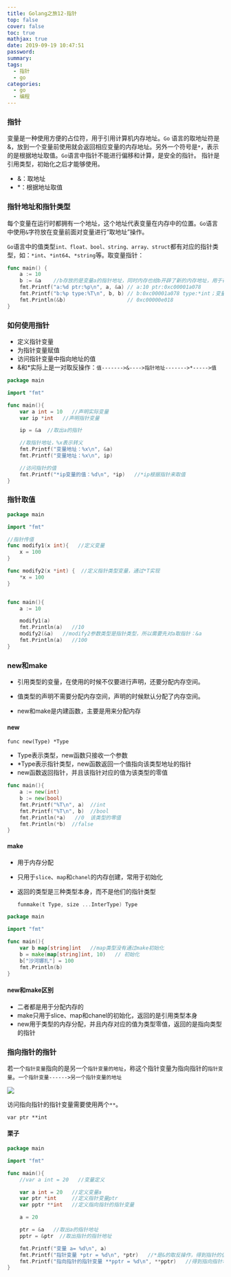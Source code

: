 ```yaml
---
title: Golang之旅12-指针
top: false
cover: false
toc: true
mathjax: true
date: 2019-09-19 10:47:51
password:
summary:
tags: 
  - 指针
  - go
categories:
  - go
  - 编程
---
```


### 指针

变量是一种使用方便的占位符，用于引用计算机内存地址。`Go` 语言的取地址符是 &，放到一个变量前使用就会返回相应变量的内存地址。另外一个符号是`*`，表示的是根据地址取值。`Go`语言中指针不能进行偏移和计算，是安全的指针。 指针是引用类型，初始化之后才能够使用。

- &：取地址
- *：根据地址取值

### 指针地址和指针类型

每个变量在运行时都拥有一个地址，这个地址代表变量在内存中的位置。`Go`语言中使用`&`字符放在变量前面对变量进行“取地址”操作。 

`Go`语言中的值类型`int、float、bool、string、array、struct`都有对应的指针类型，如：`*int`、`*int64`、`*string`等。取变量指针：

```go
func main() {
	a := 10
	b := &a    //b存放的是变量a的指针地址，同时内存也给b开辟了新的内存地址，用于存放变量b的指针地址
	fmt.Printf("a:%d ptr:%p\n", a, &a) // a:10 ptr:0xc00001a078
	fmt.Printf("b:%p type:%T\n", b, b) // b:0xc00001a078 type:*int；变量b是指针类型，存放的是a的指针地址
	fmt.Println(&b)                    // 0xc00000e018
}
```

### 如何使用指针

- 定义指针变量
- 为指针变量赋值
- 访问指针变量中指向地址的值
- &和*实际上是一对取反操作：`值------->&---->指针地址------->*----->值`

```go
package main

import "fmt"

func main(){
	var a int = 10   //声明实际变量
	var ip *int   //声明指针变量

	ip = &a  //取出a的指针

	//取指针地址，%x表示转义
	fmt.Printf("变量地址：%x\n", &a)
	fmt.Printf("变量地址：%x\n", ip)

	//访问指针的值
	fmt.Printf("*ip变量的值：%d\n", *ip)   //*ip根据指针来取值
}
```

### 指针取值

```go
package main

import "fmt"

//指针传值
func modify1(x int){   //定义变量
	x = 100
}

func modify2(x *int) {  //定义指针类型变量，通过*T实现
	*x = 100
}


func main(){
	a := 10

	modify1(a)
	fmt.Println(a)   //10
    modify2(&a)   //modify2参数类型是指针类型，所以需要先对a取指针：&a
	fmt.Println(a)   //100
}
```



### new和make

- 引用类型的变量，在使用的时候不仅要进行声明，还要分配内存空间。

- 值类型的声明不需要分配内存空间，声明的时候默认分配了内存空间。
- new和make是内建函数，主要是用来分配内存

#### new

```
func new(Type) *Type
```

- Type表示类型，new函数只接收一个参数
- *Type表示指针类型，new函数返回一个值指向该类型地址的指针
- new函数返回指针，并且该指针对应的值为该类型的零值

```go
func main(){
    a := new(int)
    b := new(bool)
    fmt.Printf("%T\n", a)  //int
    fmt.Printf("%T\n", b)  //bool
    fmt.Println(*a)   //0  该类型的零值
    fmt.Println(*b)  //false
}
```



#### make

- 用于内存分配

- 只用于`slice`、`map`和`chanel`的内存创建，常用于初始化

- 返回的类型是三种类型本身，而不是他们的指针类型

  ```go
  funmake(t Type, size ...InterType) Type
  ```

  

```go
package main

import "fmt"

func main(){
	var b map[string]int   //map类型没有通过make初始化
	b = make(map[string]int, 10)   // 初始化
	b["沙河娜扎"] = 100
	fmt.Println(b)
}
```



#### new和make区别

- 二者都是用于分配内存的
- make只用于slice、map和chanel的初始化，返回的是引用类型本身
- new用于类型的内存分配，并且内存对应的值为类型零值，返回的是指向类型的指针



### 指向指针的指针

若一个`指针变量`指向的是另一个`指针变量的地址`，称这个指针变量为指向指针的`指针变量`。`一个指针变量------>另一个指针变量的地址`

![](https://www.runoob.com/wp-content/uploads/2015/06/pointer_to_pointer.jpg)

访问指向指针的指针变量需要使用两个`**`。

```
var ptr **int
```

#### 栗子

```go
package main

import "fmt"

func main(){
	//var a int = 20   //变量定义

	var a int = 20   //定义变量a
	var ptr *int     //定义指针变量ptr
	var pptr **int   //定义指向指针的指针变量

	a = 20

	ptr = &a   //取出a的指针地址
	pptr = &ptr  //取出指针的指针地址

	fmt.Printf("变量 a= %d\n", a)
	fmt.Printf("指针变量 *ptr = %d\n", *ptr)   //*是&的取反操作，得到指针的值
	fmt.Printf("指向指针的指针变量 **pptr = %d\n", **pptr)   //得到指向指针地址的指针的值
}
```